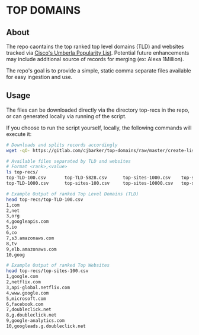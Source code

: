 # TOP DOMAINS

## About 
The repo caontains the top ranked top level domains (TLD) and websites tracked via [Cisco's Umberla Popularity List](https://s3-us-west-1.amazonaws.com/umbrella-static/index.html). Potential future enhancements may include additional source of records for merging (ex: Alexa 1Million).

The repo's goal is to provide a simple, static comma separate files available for easy ingestion and use.

## Usage
The files can be downloaded directly via the directory top-recs in the repo, or can generated locally via running of the script.

If you choose to run the script yourself, locally, the following commands will execute it:

```bash
# Downloads and splits records accordingly
wget -qO- https://gitlab.com/cjbarker/top-domains/raw/master/create-lists.sh | sh

# Available files separated by TLD and websites
# Format <rank>,<value>
ls top-recs/
top-TLD-100.csv       top-TLD-5828.csv      top-sites-1000.csv    top-sites-100000.csv
top-TLD-1000.csv      top-sites-100.csv     top-sites-10000.csv   top-sites-1000000.csv

# Example Output of ranked Top Level Domains (TLD) 
head top-recs/top-TLD-100.csv
1,com
2,net
3,org
4,googleapis.com
5,io
6,co
7,s3.amazonaws.com
8,tv
9,elb.amazonaws.com
10,goog

# Example Output of ranked Top Websites 
head top-recs/top-sites-100.csv
1,google.com
2,netflix.com
3,api-global.netflix.com
4,www.google.com
5,microsoft.com
6,facebook.com
7,doubleclick.net
8,g.doubleclick.net
9,google-analytics.com
10,googleads.g.doubleclick.net
```
